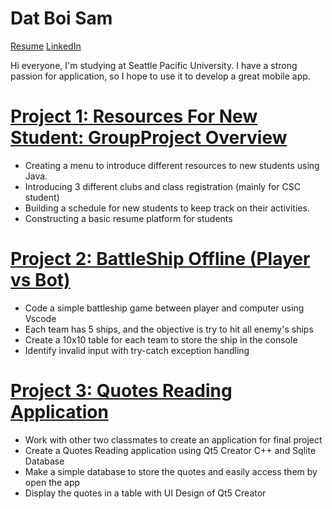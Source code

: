 # Dat Boi Sam
[Resume](https://github.com/DatSam04/Resume/blob/main/Resume.pdf) [LinkedIn](https://www.linkedin.com/in/dat-sam-5969a2220/)

Hi everyone, I'm studying at Seattle Pacific University. I have a strong passion for application, so I hope to use it to develop a great mobile app.

# [Project 1: Resources For New Student: GroupProject Overview](https://github.com/DatSam04/GroupProject)
- Creating a menu to introduce different resources to new students using Java.
- Introducing 3 different clubs and class registration (mainly for CSC student)
- Building a schedule for new students to keep track on their activities.
- Constructing a basic resume platform for students

# [Project 2: BattleShip Offline (Player vs Bot)](https://github.com/DatSam04/BattleShip)
- Code a simple battleship game between player and computer using Vscode
- Each team has 5 ships, and the objective is try to hit all enemy's ships
- Create a 10x10 table for each team to store the ship in the console
- Identify invalid input with try-catch exception handling

# [Project 3: Quotes Reading Application](https://github.com/jeannenv/CSC3220_T4_Quotes.git)
- Work with other two classmates to create an application for final project
- Create a Quotes Reading application using Qt5 Creator C++ and Sqlite Database
- Make a simple database to store the quotes and easily access them by open the app
- Display the quotes in a table with UI Design of Qt5 Creator
